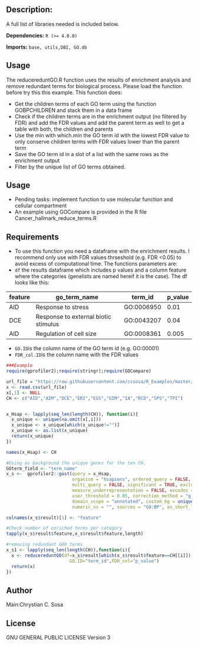 ## Description:

A full list of libraries needed is included below.

**Dependencies:** `R (>= 4.0.0)`

**Imports:** `base, utils,DBI, GO.db`


## Usage

The reducereduntGO.R function uses the results of enrichment analysis and remove redundant terms for biological process. Please load the function before try this this example. This function does:

- Get the children terms of each GO term using the function GOBPCHILDREN and stack them in a data frame
- Check if the children terms are in the enrichment output (no filtered by FDR) and add the FDR values and add the parent term as well to get a table with both, the children and parents
- Use the min with which.min the GO term id with the lowest FDR value to only conserve children terms with FDR values lower than the parent term
- Save the GO term id in a slot of a list with the same rows as the enrichment output
- Filter by the unique list of GO terms obtained.

## Usage
- Pending tasks: implement function to use molecular function and cellular compartment
- An example using GOCompare is provided in the R file Cancer_hallmark_reduce_terms.R

## Requirements
- To use this function you need a dataframe with the enrichment results. I recommend only use with FDR values thrseshold (e.g. FDR <0.05) to avoid excess of computational time. The functions parameters are:
- `df` the results dataframe which includes p values and a column feature where the categories (genelists are named hereif it is the case). The df looks like this:

feature | go_term_name | term_id | p_value
------------ | ------------- | ------------- | -------------
AID | Response to stress | GO:0006950  | 0.01
DCE | Response to external biotic stimulus | GO:0043207 | 0.04
AID | Regulation of cell size | GO:0008361  | 0.005

- `GO.ID`is the column name of the GO term id (e.g. GO:00001)
- `FDR_col.ID`is the column name with the FDR values

```r
###Example
require(gprofiler2);require(stringr);require(GOCompare)

url_file = "https://raw.githubusercontent.com/ccsosa/R_Examples/master/Hallmarks_of_Cancer_AT.csv"
x <- read.csv(url_file)
x[,1] <- NULL
CH <- c("AID","AIM","DCE","ERI","EGS","GIM","IA","RCD","SPS","TPI")


x_Hsap <- lapply(seq_len(length(CH)), function(i){
  x_unique <- unique(na.omit(x[,i]))
  x_unique <- x_unique[which(x_unique!="")]
  x_unique <- as.list(x_unique)
  return(x_unique)
})

names(x_Hsap) <- CH

#Using as background the unique genes for the ten CH.
GOterm_field <- "term_name"
x_s <-  gprofiler2::gost(query = x_Hsap,
                         organism = "hsapiens", ordered_query = FALSE,
                         multi_query = FALSE, significant = TRUE, exclude_iea = FALSE,
                         measure_underrepresentation = FALSE, evcodes = FALSE,
                         user_threshold = 0.05, correction_method = "g_SCS",
                         domain_scope = "annotated", custom_bg = unique(unlist(x_Hsap)),
                         numeric_ns = "", sources = "GO:BP", as_short_link = FALSE)

colnames(x_s$result)[1] <- "feature"

#Check number of enriched terms per category
tapply(x_s$result$feature,x_s$result$feature,length)

#removing redundant GO0 terms
x_s1 <- lapply(seq_len(length(CH)),function(i){
  x <- reducereduntGO(df=x_s$result[which(x_s$result$feature==CH[[i]]),],
                        GO.ID="term_id",FDR_col="p_value")
  return(x)
})

```

## Author
Main:Chrystian C. Sosa

## License
GNU GENERAL PUBLIC LICENSE Version 3
